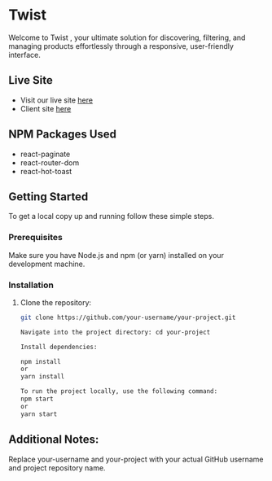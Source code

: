 # Twist
Welcome to Twist , your ultimate solution for discovering, filtering, and managing products effortlessly through a responsive, user-friendly interface.

## Live Site

- Visit our live site [here](https://twistt.netlify.app)
- Client site [here](https://github.com/Mdafsarx/Twist-client)




## NPM Packages Used
- react-paginate
- react-router-dom
- react-hot-toast


## Getting Started

To get a local copy up and running follow these simple steps.

### Prerequisites

Make sure you have Node.js and npm (or yarn) installed on your development machine.

### Installation

1. Clone the repository:
   ```sh
   git clone https://github.com/your-username/your-project.git
   
   Navigate into the project directory: cd your-project

   Install dependencies:
   
   npm install
   or
   yarn install

   To run the project locally, use the following command:
   npm start
   or
   yarn start

##  Additional Notes:
Replace your-username and your-project with your actual GitHub username and project repository name.

 
